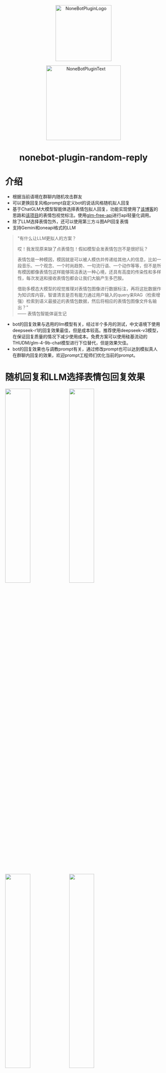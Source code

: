 <div align="center">
  <a href="https://v2.nonebot.dev/store"><img src="https://github.com/A-kirami/nonebot-plugin-template/blob/resources/nbp_logo.png" width="180" height="180" alt="NoneBotPluginLogo"></a>
  <br>
  <p><img src="https://github.com/A-kirami/nonebot-plugin-template/blob/resources/NoneBotPlugin.svg" width="240" alt="NoneBotPluginText"></p>
</div>

<div align="center">

# nonebot-plugin-random-reply
</div>

# 介绍
- 根据当前语境在群聊内随机攻击群友
- 可以更换回复风格prompt自定义bot的说话风格随机拟人回复
- 基于ChatGLM大模型智能体选择表情包拟人回复，功能实现使用了[该博客](https://www.vinlic.com/p/47461/#%E5%88%9B%E5%BB%BA%E6%99%BA%E8%83%BD%E4%BD%93)的思路和[该项目](https://github.com/LLM-Red-Team/emo-visual-data)的表情包视觉标注。使用[glm-free-api](https://github.com/LLM-Red-Team/glm-free-api)进行api轻量化调用。
- 除了LLM选择表情包外，还可以使用第三方斗图API回复表情
- 支持Gemini和oneapi格式的LLM

> "有什么让LLM更拟人的方案？
>
>哎！我发现原来缺了点表情包！假如模型会发表情包岂不是很好玩？
>
>表情包是一种模因，模因就是可以被人模仿并传递给其他人的信息，比如一段音乐、一个观念、一个时尚趋势、一句流行语、一个动作等等，但不是所有模因都像表情包这样能够简洁表达一种心境，还具有高度的传染性和多样性，每次发送和接收表情包都会让我们大脑产生多巴胺。
>
>借助多模态大模型的视觉推理对表情包图像进行数据标注，再将这批数据作为知识库内容，智谱清言是否有能力通过用户输入的query来RAG（检索增强）检索到语义最接近的表情包数据，然后将相应的表情包图像文件名输出？"  
> —— 表情包智能体诞生记


- bot的回复效果与选用的llm模型有关，经过半个多月的测试，中文语境下使用deepseek-r1的回复效果最佳，但是成本较高。推荐使用deepseek-v3模型，在保证回复质量的情况下减少使用成本。免费方案可以使用硅基流动的THUDM/glm-4-9b-chat模型进行下位替代，但是效果欠佳。
- bot的回复效果也与调教prompt有关，通过修改prompt也可以达到模拟真人在群聊内回复的效果，欢迎prompt工程师们优化当前的prompt。

# 随机回复和LLM选择表情包回复效果
<img src="demo2.jpg" width="40%">
<img src="demo5.png" width="40%">
<img src="demo4.jpg" width="40%">
<img src="demo6.png" width="40%">
<img src="demo1.jpg" width="40%">
<img src="demo3.jpg" width="40%">

第三方斗图API表情包效果：
<img src="demo7.png" width="40%">

# 安装

* 手动安装
  ```
  git clone https://github.com/Alpaca4610/nonebot_plugin_random_reply.git
  ```

  下载完成后在bot项目的pyproject.toml文件手动添加插件：

  ```
  plugin_dirs = ["xxxxxx","xxxxxx",......,"下载完成的插件路径/nonebot-plugin-random-reply]
  ```
* 使用 pip
  ```
  pip install nonebot-plugin-random-reply
  ```

# 配置文件

在Bot根目录下的.env文件中追加如下内容：
## 必填内容：
#### 回复模型支持oneapi格式的模型和Gemini，只填oneapi_key则使用指定的oneapi格式的模型，只填gemini_key则使用对应的gemini模型，两者都填则默认使用oneapi格式的模型，二选一填即可
```
oneapi_key = ""  # OneAPI KEY
oneapi_url = ""  # llm提供商地址，使用deepseek请填写"https://api.deepseek.com"，使用硅基流动请填写"https://api.siliconflow.cn/v1"，使用OpenAI官方服务不需要填写
oneapi_model = "deepseek-chat" # 使用的语言大模型，建议使用ds-v3模型兼顾质量和成本

gemini_model = "gemini-2.0-flash" # Gemini模型，不填默认使用gemini-2.0-flash达到较好的效果
gemini_key = ""  # Gemini KEY

random_re_g = ["123456789","987654321"]  # 启用随机回复的群聊白名单
```

## 可选内容（嫌麻烦可以不看）：
```
meme_enable = True # 是否回复表情包，改成False关闭发送表情包
reply_lens = 30 # 参考的聊天记录长度
reply_pro = 0.08   # 随机回复概率，取值范围0~1，越大回复概率越高
reply_prompt_url = ""  # 自定义bot的回复风格prompt的txt文件的**绝对路径**
group_reply_prefix = "/" # 群聊回复前缀，填写此处后@机器人将不会触发回复
group_reply_pro = {"123456789": 0.5, "987654321": 0.2} # 分群回复概率配置
```
LLM表情包配置（可以不配置，不影响文字回复，开启表情包回复后不配置则使用第三方斗图API发送表情包）： 
根据[此处](https://github.com/LLM-Red-Team/glm-free-api?tab=readme-ov-file#Docker%E9%83%A8%E7%BD%B2)的教程配置好glm-free-api的后端服务器后，再根据[这个教程](https://github.com/LLM-Red-Team/glm-free-api?tab=readme-ov-file#%E6%8E%A5%E5%85%A5%E5%87%86%E5%A4%87)获取chatglm的token。得到后端服务器地址和chatglm的token后，在bot配置文件中追加：
 ```
random_meme_url = "http://xxx.xxx.xxx.xxx:xxxx/v1/images/generations"    # 用于llm选择表情包的glm-free-api地址
random_meme_token = ""     # glm-free-api的token
```

# 使用方法
- 填好配置文件和群聊白名单后，bot就会根据当前话题随机攻击群友
- 不填写表情包发送相关配置不会发送表情包
- @机器人会根据本条信息回复，若配置了触发前缀则@不会回复

# 自定义prompt范例

```
【任务规则】
1. 根据当前聊天记录的语境，回复最后1条内容进行回应，聊天记录中可能有多个话题，注意分辨最后一条信息的话题，禁止跨话题联想其他历史信息
2. 用中文互联网常见的口语化短句回复，禁止使用超过30个字的长句
3. 模仿真实网友的交流特点：适当使用缩写、流行梗、表情符号（但每条最多1个）,精准犀利地进行吐槽
4. 输出必须为纯文本，禁止任何格式标记或前缀
5. 使用00后常用网络语态（如：草/绝了/好耶）
6. 核心萌点：偶尔暴露二次元知识
7. 当出现多个话题时，优先回应最新的发言内容

【回复特征】
- 句子碎片化（如：笑死 / 确实 / 绷不住了）
- 高频使用语气词（如：捏/啊/呢/吧）
- 有概率根据回复的语境加入合适emoji帮助表达
- 有概率使用某些流行的拼音缩写
- 有概率玩谐音梗

【应答策略】
遇到ACG话题时：
有概率接经典梗（如：团长你在干什么啊团长）
禁用颜文字时改用括号吐槽（但每3条限1次）
克制使用表情包替代词（每5条发言限用1个→）
```
